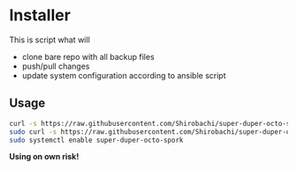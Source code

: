 # Installer
This is script what will
- clone bare repo with all backup files
- push/pull changes
- update system configuration according to ansible script

## Usage
```sh
curl -s https://raw.githubusercontent.com/Shirobachi/super-duper-octo-spork/master/Documents/Linux/Update.sh | bash &&
sudo curl -s https://raw.githubusercontent.com/Shirobachi/super-duper-octo-spork/master/Documents/Linux/super-duper-octo-spork.service -o /etc/systemd/system/super-duper-octo-spork.service &&
sudo systemctl enable super-duper-octo-spork
```
**Using on own risk!**
